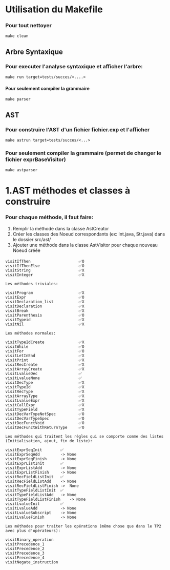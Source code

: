 # Utilisation du Makefile

### Pour tout nettoyer
    make clean

## Arbre Syntaxique
### Pour executer l'analyse syntaxique et afficher l'arbre:
    make run target=tests/succes/<....>

#### Pour seulement compiler la grammaire
    make parser

## AST
### Pour construire l'AST d'un fichier fichier.exp et l'afficher 
    make astrun target=tests/succes/<...>

### Pour seulement compiler la grammaire (permet de changer le fichier exprBaseVisitor)
    make astparser

# 1.AST méthodes et classes à construire
### Pour chaque méthode, il faut faire:
1) Remplir la méthode dans la classe AstCreator
2) Créer les classes des Noeud correspondants (ex: Int.java, Str.java) dans le dossier src/ast/
3) Ajouter une méthode dans la classe AstVisitor pour chaque nouveau Noeud créée
####
    
    visitIfThen                     ✅O
    visitIfThenElse                 ✅O
    visitString                     ✅X
    visitInteger                    ✅X

    Les méthodes triviales:

    visitProgram                    ✅X
    visitExpr                       ✅O
    visitDeclaration_list           ✅X
    visitDeclaration                ✅X
    visitBreak                      ✅X
    visitParenthesis                ✅O
    visitTypeid                     ✅X
    visitNil                        ✅X

    Les méthodes normales:

    visitTypeIdCreate               ✅X
    visitWhile                      ✅O
    visitFor                        ✅O
    visitLetInEnd                   ✅X
    visitPrint                      ✅X
    visitRecCreate                  ✅X
    visitArrayCreate                ✅X
    visitLvalueDec                  ✅
    visitLvalueNone                 ✅
    visitDecType                    ✅X
    visitTypeId                     ✅X
    visitRecType                    ✅X
    visitArrayType                  ✅X
    visitLvalueExpr                 ✅X
    visitCallExpr                   ✅X
    visitTypeField                  ✅X
    visitDecVarTypeNotSpec          ✅O
    visitDecVarTypeSpec             ✅O
    visitDecFunctVoid               ✅O
    visitDecFunctWithReturnType     ✅O
    
    Les méthodes qui traitent les règles qui se comporte comme des listes (Initialisation, ajout, fin de liste):

    visitExprSeqInit        ✅
    visitExprSeqAdd         -> None
    visitExprSeqFinish      -> None
    visitExprListInit       ✅
    visitExprListAdd        -> None
    visitExprListFinish     -> None
    visitRecFieldListInit   ✅
    visitRecFieldListAdd    -> None
    visitRecFieldListFinish ->  None
    visitTypeFieldListInit  ✅
    visitTypeFieldListAdd   -> None
    visitTypeFieldListFinish    -> None
    visitLvalueInit         ✅
    visitLvalueAdd          -> None
    visitLvalueSubscript    -> None
    visitLvalueFinish       -> None

    Les méthodes pour traiter les opérations (même chose que dans le TP2 avec plus d'opérateurs):

    visitBinary_operation
    visitPrecedence_1
    visitPrecedence_2
    visitPrecedence_3
    visitPrecedence_4
    visitNegate_instruction
